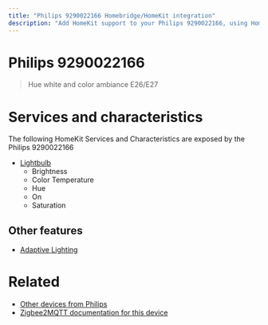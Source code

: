 ```yaml
---
title: "Philips 9290022166 Homebridge/HomeKit integration"
description: "Add HomeKit support to your Philips 9290022166, using Homebridge, Zigbee2MQTT and homebridge-z2m."
---
```

<!---
This file has been GENERATED using src/docgen/docgen.ts
DO NOT EDIT THIS FILE MANUALLY!
-->
# Philips 9290022166
> Hue white and color ambiance E26/E27


# Services and characteristics
The following HomeKit Services and Characteristics are exposed by
the Philips 9290022166

* [Lightbulb](../../light.md)
  * Brightness
  * Color Temperature
  * Hue
  * On
  * Saturation


## Other features
* [Adaptive Lighting](../../light.md)


# Related
* [Other devices from Philips](../index.md#philips)
* [Zigbee2MQTT documentation for this device](https://www.zigbee2mqtt.io/devices/9290022166.html)